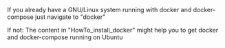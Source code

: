 
If you already have a GNU/Linux system running with docker and docker-compose
just navigate to "docker"

If not: The content in "HowTo_install_docker" might help you to get docker and docker-compose running on Ubuntu
